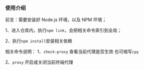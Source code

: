 ### 使用介绍

前言：需要安装好 Node.js 环境，以及 NPM 环境；

1、进入仓库内，执行`npm link`，会把相关命令索引到全局；

2、执行`npm install`安装相关依赖

相关命令说明：
1、`check-proxy` 查看当前代理是否生效 也可缩写`cpy`

2、`proxy` 开启或关闭当前终端代理
